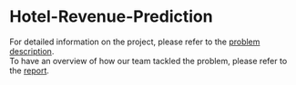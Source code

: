 # Hotel-Revenue-Prediction
For detailed information on the project, please refer to the [problem description](https://www.csie.ntu.edu.tw/~htlin/course/ml20fall/project/project.pdf).  
To have an overview of how our team tackled the problem, please refer to the [report](https://drive.google.com/file/d/1vL0mk8H4PoRUT1yM_pK2QP9eFwiQAcPG/view?usp=sharing).
